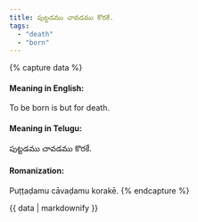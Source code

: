 ```yaml
---
title: పుట్టడము చావడము కొరకే.
tags:
  - "death"
  - "born"
---
```


{% capture data %}
#### Meaning in English:
To be born is but for death.

#### Meaning in Telugu:
పుట్టడము చావడము కొరకే.

#### Romanization:
Puṭṭaḍamu cāvaḍamu korakē.
{% endcapture %}

{{ data | markdownify }}

